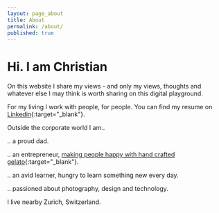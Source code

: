 ```yaml
---
layout: page_about
title: About
permalink: /about/
published: true
---
```


# Hi. I am Christian

On this website I share my views - and only my views, thoughts and whatever else I may think is worth sharing on this digital playground.

For my living I work with people, for people.
You can find my resume on [Linkedin](https://ch.linkedin.com/in/christianpopa){:target="\_blank"}.

Outside the corporate world I am..

.. a proud dad.

.. an entrepreneur, [making people happy with hand crafted gelato](https://eiszeit.co/){:target="\_blank"}.

.. an avid learner, hungry to learn something new every day.

.. passioned about photography, design and technology.


I live nearby Zurich, Switzerland.

